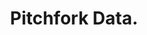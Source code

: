 ---
title: Pitchfork Data.
description: I scraped and analyzed 18,000 Pitchfork Reviews.
keywords: music, data, code, analysis
season: Winter 2017
type: data
external_url: https://github.com/nolanbconaway/pitchfork-data
layout: external
---